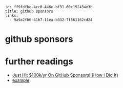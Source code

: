 ```
id: ff9fdfbe-4cc0-446e-bf31-60c192434e3b
title: github sponsors
links:
  - 9a9a2fb6-41b7-11ea-b332-7f561162cd24
```

# github sponsors

# further readings

* [Just Hit $100k/yr On GitHub Sponsors! (How I Did It)][1]
* [example][2]

[1]: https://calebporzio.com/i-just-hit-dollar-100000yr-on-github-sponsors-heres-how-i-did-it
[2]: https://github.com/sponsors/calebporzio
